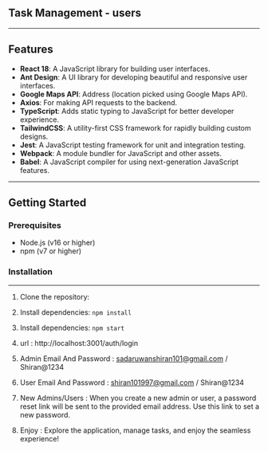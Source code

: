 ## Task Management - users

---

## Features

- **React 18**: A JavaScript library for building user interfaces.
- **Ant Design**: A UI library for developing beautiful and responsive user interfaces.
- **Google Maps API**: Address (location picked using Google Maps API).
- **Axios**: For making API requests to the backend.
- **TypeScript**: Adds static typing to JavaScript for better developer experience.
- **TailwindCSS**: A utility-first CSS framework for rapidly building custom designs.
- **Jest**: A JavaScript testing framework for unit and integration testing.
- **Webpack**: A module bundler for JavaScript and other assets.
- **Babel**: A JavaScript compiler for using next-generation JavaScript features.

---

## Getting Started

### Prerequisites

- Node.js (v16 or higher)
- npm (v7 or higher)

### Installation

---

1. Clone the repository:

2. Install dependencies: `npm install`

3. Install dependencies: `npm start`

4. url : http://localhost:3001/auth/login

5. Admin Email And Password : sadaruwanshiran101@gmail.com / Shiran@1234

6. User Email And Password : shiran101997@gmail.com / Shiran@1234

7. New Admins/Users : When you create a new admin or user, a password reset link will be sent to the provided email address. Use this link to set a new password.

8. Enjoy : Explore the application, manage tasks, and enjoy the seamless experience!

